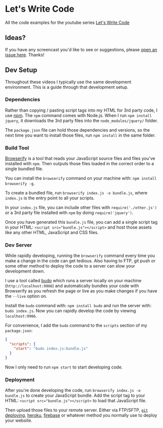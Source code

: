 # Let's Write Code

All the code examples for the youtube series
[Let's Write Code](https://www.youtube.com/user/kylerobinsonyoung)

## Ideas?
If you have any screencast you'd like to see or suggestions, please
[open an issue here](https://github.com/shama/letswritecode/issues). Thanks!

## Dev Setup
Throughout these videos I typically use the same development environment. This
is a guide through that development setup.

### Dependencies
Rather than copying / pasting script tags into my HTML for 3rd party code, I use
[npm](https://www.npmjs.com/). The `npm` command comes with Node.js. When I run
`npm install jquery`, it downloads the 3rd party files into the `node_modules/jquery/`
folder.

The `package.json` file can hold those dependencies and versions, so the next
time you want to install those files, run `npm install` in the same folder.

### Build Tool
[Browserify](http://browserify.org/) is a tool that reads your JavaScript source
files and files you've installed with `npm`. Then outputs those files loaded in
the correct order to a single bundled file.

You can install the `browserify` command on your machine with: `npm install browserify -g`.

To create a bundled file, run `browserify index.js -o bundle.js`, where `index.js`
is the entry point to all your scripts.

In your `index.js` file, you can include other files with `require('./other.js')`
or a 3rd party file installed with `npm` by doing `require('jquery')`.

Once you have generated this `bundle.js` file, you can add a single script tag in
your HTML: `<script src="bundle.js"></script>` and host those assets like any
other HTML, JavaScript and CSS files.

### Dev Server
While rapidly developing, running the `browserify` command every time you make
a change in the code can get tedious. Also having to FTP, git push or some other
method to deploy the code to a server can slow your development down.

I use a tool called [budo](https://www.npmjs.com/package/budo) which runs a server
locally on your machine (`http://localhost:9966`) and automatically bundles your
code with Browserify as you refresh the page or live as you make changes if you
have the `--live` option on.

Install the `budo` command with: `npm install budo` and run the server with:
`budo index.js`. Now you can rapidly develop the code by viewing `localhost:9966`.

For convenience, I add the `budo` command to the `scripts` section of my
`package.json`:

```json
{
  "scripts": {
    "start": "budo index.js:bundle.js"
  }
}
```

Now I only need to run `npm start` to start developing code.

### Deployment
After you're done developing the code, run `browserify index.js -o bundle.js` to
create your JavaScript bundle. Add the script tag to your HTML:
`<script src="bundle.js"></script>` to load that JavaScript file.

Then upload those files to your remote server. Either via FTP/SFTP,
[`git` deploying](https://www.youtube.com/watch?v=9qIK8ZC9BnU),
[heroku](https://devcenter.heroku.com/categories/deployment),
[firebase](https://firebase.google.com/docs/hosting/deploying) or whatever method
you normally use to deploy your website.
